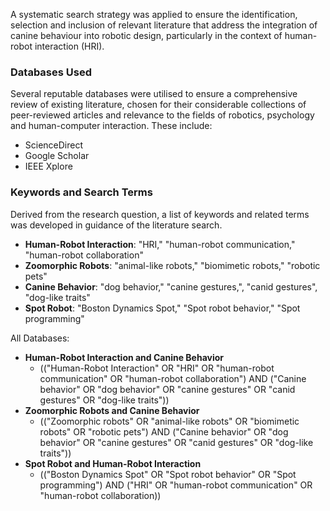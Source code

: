 A systematic search strategy was applied to ensure the identification, selection and inclusion of relevant literature that address the integration of canine behaviour into robotic design, particularly in the context of human-robot interaction (HRI).

### Databases Used

Several reputable databases were utilised to ensure a comprehensive review of existing literature, chosen for their considerable collections of peer-reviewed articles and relevance to the fields of robotics, psychology and human-computer interaction. These include:

- ScienceDirect
- Google Scholar
- IEEE Xplore

### Keywords and Search Terms

Derived from the research question, a list of keywords and related terms was developed in guidance of the literature search. 

- **Human-Robot Interaction**: "HRI," "human-robot communication," "human-robot collaboration"
- **Zoomorphic Robots**: "animal-like robots," "biomimetic robots," "robotic pets"
- **Canine Behavior**: "dog behavior," "canine gestures,", "canid gestures", "dog-like traits"
- **Spot Robot**: "Boston Dynamics Spot," "Spot robot behavior," "Spot programming"

All Databases:
- **Human-Robot Interaction and Canine Behavior**
    - (("Human-Robot Interaction" OR "HRI" OR "human-robot communication" OR "human-robot collaboration") AND ("Canine behavior" OR "dog behavior" OR "canine gestures" OR "canid gestures" OR "dog-like traits"))
- **Zoomorphic Robots and Canine Behavior**
    - (("Zoomorphic robots" OR "animal-like robots" OR "biomimetic robots" OR "robotic pets") AND ("Canine behavior" OR "dog behavior" OR "canine gestures" OR "canid gestures" OR "dog-like traits"))
- **Spot Robot and Human-Robot Interaction**
    - (("Boston Dynamics Spot" OR "Spot robot behavior" OR "Spot programming") AND ("HRI" OR "human-robot communication" OR "human-robot collaboration))